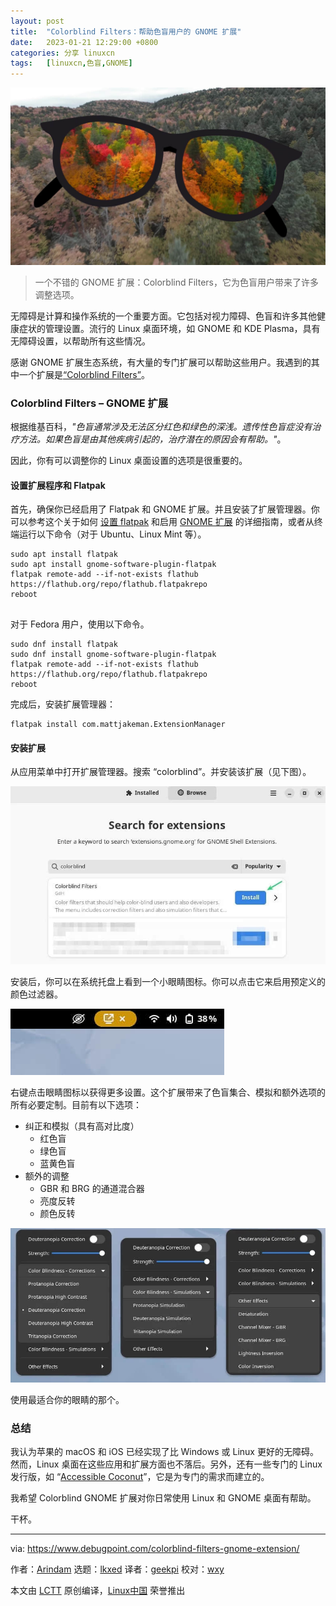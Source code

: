 ```yaml
---
layout: post
title:	"Colorblind Filters：帮助色盲用户的 GNOME 扩展"
date:	2023-01-21 12:29:00 +0800 
categories:	分享 linuxcn 
tags:	[linuxcn,色盲,GNOME]
---
```



![](/Asserts/Images/album/202301/21/122942m49s8o25s9ai6szs.jpg)



> 
> 一个不错的 GNOME 扩展：Colorblind Filters，它为色盲用户带来了许多调整选项。
> 
> 
> 


无障碍是计算和操作系统的一个重要方面。它包括对视力障碍、色盲和许多其他健康症状的管理设置。流行的 Linux 桌面环境，如 GNOME 和 KDE Plasma，具有无障碍设置，以帮助所有这些情况。


感谢 GNOME 扩展生态系统，有大量的专门扩展可以帮助这些用户。我遇到的其中一个扩展是[“Colorblind Filters”](https://extensions.gnome.org/extension/5589/colorblind-filters/)。


### Colorblind Filters – GNOME 扩展


根据维基百科，*"色盲通常涉及无法区分红色和绿色的深浅。遗传性色盲症没有治疗方法。如果色盲是由其他疾病引起的，治疗潜在的原因会有帮助。"*。


因此，你有可以调整你的 Linux 桌面设置的选项是很重要的。


#### 设置扩展程序和 Flatpak


首先，确保你已经启用了 Flatpak 和 GNOME 扩展。并且安装了扩展管理器。你可以参考这个关于如何 [设置 flatpak](https://www.debugpoint.com/how-to-install-flatpak-apps-ubuntu-linux/) 和启用 [GNOME 扩展](https://www.debugpoint.com/how-to-install-and-use-gnome-shell-extensions-in-ubuntu/) 的详细指南，或者从终端运行以下命令（对于 Ubuntu、Linux Mint 等）。



```
sudo apt install flatpak
sudo apt install gnome-software-plugin-flatpak
flatpak remote-add --if-not-exists flathub https://flathub.org/repo/flathub.flatpakrepo
reboot


```

对于 Fedora 用户，使用以下命令。



```
sudo dnf install flatpak
sudo dnf install gnome-software-plugin-flatpak
flatpak remote-add --if-not-exists flathub https://flathub.org/repo/flathub.flatpakrepo
reboot

```

完成后，安装扩展管理器：



```
flatpak install com.mattjakeman.ExtensionManager

```

#### 安装扩展


从应用菜单中打开扩展管理器。搜索 “colorblind”。并安装该扩展（见下图）。


![安装扩展](/Asserts/Images/album/202301/21/123036v1f3fa5f4k431777.jpg)


安装后，你可以在系统托盘上看到一个小眼睛图标。你可以点击它来启用预定义的颜色过滤器。


![Colorblind Filters 扩展托盘图标](/Asserts/Images/album/202301/21/123046q6nem88en7mz8v84.jpg)


右键点击眼睛图标以获得更多设置。这个扩展带来了色盲集合、模拟和额外选项的所有必要定制。目前有以下选项：


* 纠正和模拟（具有高对比度）
	+ 红色盲
	+ 绿色盲
	+ 蓝黄色盲
* 额外的调整
	+ GBR 和 BRG 的通道混合器
	+ 亮度反转
	+ 颜色反转


![Colorblind Filters - 选项](/Asserts/Images/album/202301/21/123053xkfrnrlvznrkwbs7.jpg)


使用最适合你的眼睛的那个。


### 总结


我认为苹果的 macOS 和 iOS 已经实现了比 Windows 或 Linux 更好的无障碍。然而，Linux 桌面在这些应用和扩展方面也不落后。另外，还有一些专门的 Linux 发行版，如 “[Accessible Coconut](https://www.debugpoint.com/accessible-coconut-linux-visually-impaired/)”，它是为专门的需求而建立的。


我希望 Colorblind GNOME 扩展对你日常使用 Linux 和 GNOME 桌面有帮助。


干杯。




---


via: <https://www.debugpoint.com/colorblind-filters-gnome-extension/>


作者：[Arindam](https://www.debugpoint.com/author/admin1/) 选题：[lkxed](https://github.com/lkxed) 译者：[geekpi](https://github.com/geekpi) 校对：[wxy](https://github.com/wxy)


本文由 [LCTT](https://github.com/LCTT/TranslateProject) 原创编译，[Linux中国](https://linux.cn/) 荣誉推出
